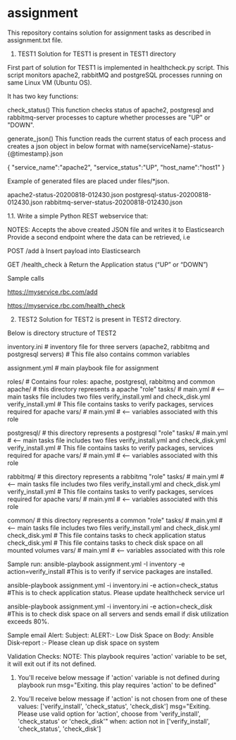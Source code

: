 # assignment

This repository contains solution for assignment tasks as described in assignment.txt file.

1. TEST1
Solution for TEST1 is present in TEST1 directory

First part of solution for TEST1 is implemented in healthcheck.py script. This script monitors apache2, rabbitMQ and postgreSQL processes running on same Linux VM (Ubuntu OS).

It has two key functions:

check_status()
This function checks status of apache2, postgresql and rabbitmq-server processes to capture whether processes are "UP" or "DOWN".

generate_json()
This function reads the current status of each process and creates a json object in below format with name{serviceName}-status-{@timestamp}.json

{ 
   "service_name":"apache2",
   "service_status":"UP",
   "host_name":"host1"
}

Example of generated files are placed under files/*json. 

apache2-status-20200818-012430.json
postgresql-status-20200818-012430.json
rabbitmq-server-status-20200818-012430.json

1.1. Write a simple Python REST webservice that: 

NOTES:
        Accepts the above created JSON file and writes it to Elasticsearch 
        Provide a second endpoint where the data can be retrieved, i.e 

POST /add  à Insert payload into Elasticsearch

GET /health_check à Return the Application status (“UP” or “DOWN”)

Sample calls

https://myservice.rbc.com/add

https://myservice.rbc.com/health_check



2. TEST2
Solution for TEST2 is present in TEST2 directory.

Below is directory structure of TEST2

inventory.ini               # inventory file for three servers (apache2, rabbitmq and postgresql servers)
                            # This file also contains common variables
                          
assignment.yml              # main playbook file for assignment

roles/                      # Contains four roles: apache, postgresql, rabbitmq and common
  apache/                   # this directory represents a apache "role"
     tasks/                 #
         main.yml           # <-- main tasks file includes two files verify_install.yml and check_disk.yml
         verify_install.yml #     This file contains tasks to verify packages, services required for apache
     vars/                  #
         main.yml           # <-- variables associated with this role
         
  postgresql/               # this directory represents a postgresql "role"
     tasks/                 #
         main.yml           # <-- main tasks file includes two files verify_install.yml and check_disk.yml
         verify_install.yml #     This file contains tasks to verify packages, services required for apache
     vars/                  #
         main.yml           # <-- variables associated with this role

  rabbitmq/                 # this directory represents a rabbitmq "role"
     tasks/                 #
         main.yml           # <-- main tasks file includes two files verify_install.yml and check_disk.yml
         verify_install.yml #     This file contains tasks to verify packages, services required for apache
     vars/                  #
         main.yml           #  <-- variables associated with this role 
  
  common/                   # this directory represents a common "role"
     tasks/                 #
         main.yml           # <-- main tasks file includes two files verify_install.yml and check_disk.yml
         check_disk.yml     #     This file contains tasks to check application status
         check_disk.yml     #     This file contains tasks to check disk space on all mounted volumes
     vars/                  #
         main.yml           #  <-- variables associated with this role          
    

Sample run:
ansible-playbook assignment.yml -I inventory -e action=verify_install 
#This is to verify if service packages are installed.

ansible-playbook assignment.yml -i inventory.ini -e action=check_status
#This is to check application status. Please update healthcheck service url

ansible-playbook assignment.yml -i inventory.ini -e action=check_disk
#This is to check disk space on all servers and sends email if disk utilization exceeds 80%.

Sample email Alert:
Subject: ALERT:- Low Disk Space on <Server Name>
Body: Ansible Disk-report :- Please clean up disk space on system <Server Name>

Validation Checks:
  NOTE: This playbook requires 'action' variable to be set, it will exit out if its not defined.

1. You'll receive below message if 'action' variable is not defined during playbook run
   msg="Exiting. this play requires 'action' to be defined"

2. You'll receive below message if 'action' is not chosen from one of these values: ['verify_install', 'check_status', 'check_disk']
   msg="Exiting. Please use valid option for 'action', choose from 'verify_install', 'check_status' or 'check_disk'"
      when: action not in ['verify_install', 'check_status', 'check_disk']